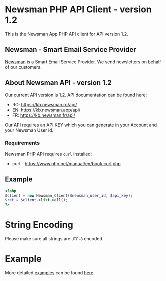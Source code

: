 # Newsman PHP API Client - version 1.2

This is the Newsman App PHP API client for API version 1.2.

## Newsman - Smart Email Service Provider

[Newsman](https://www.newsman.app "Smart Email Service Provider") is a Smart Email Service Provider. 
We send newsletters on behalf of our customers.

## About Newsman API - version 1.2

Our current API version is 1.2. API documentation can be found here:

* RO: https://kb.newsman.ro/api/
* EN: https://kb.newsman.app/api/
* FR: https://kb.newsman.fr/api/
 
Our API requires an API KEY which you can generate in your Account and your Newsman User id.

### Requirements

Newsman PHP API requires `curl` installed:

* curl - https://www.php.net/manual/en/book.curl.php

## Example

```php
<?php
$client = new Newsman_Client($newsman_user_id, $api_key);
$ret = $client->list->all();
?>
```

# String Encoding

Please make sure all strings are `UTF-8` encoded.

# Example 

More detailed [examples](https://github.com/Newsman/newsman-api-php/tree/master/example "Newsman PHP API Client examples") can be found [here](https://github.com/Newsman/newsman-api-php/tree/master/example).

